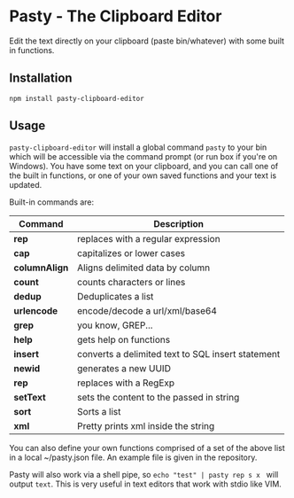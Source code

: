 Pasty - The Clipboard Editor
============================

Edit the text directly on your clipboard (paste bin/whatever) with some built in functions.

## Installation

`npm install pasty-clipboard-editor`

## Usage

`pasty-clipboard-editor` will install a global command `pasty` to your bin which will be accessible
via the command prompt (or run box if you're on Windows). You have some text on your clipboard, and
you can call one of the built in functions, or one of your own saved functions and your text is updated.

Built-in commands are:


| Command         | Description                                       |
|-----------------|---------------------------------------------------|
| **rep**         | replaces with a regular expression                |
| **cap**         | capitalizes or lower cases                        |
| **columnAlign** | Aligns delimited data by column                   |
| **count**       | counts characters or lines                        |
| **dedup**       | Deduplicates a list                               |
| **urlencode**   | encode/decode a url/xml/base64                    |
| **grep**        | you know, GREP...                                 |
| **help**        | gets help on functions                            |
| **insert**      | converts a delimited text to SQL insert statement |
| **newid**       | generates a new UUID                              |
| **rep**         | replaces with a RegExp                            |
| **setText**     | sets the content to the passed in string          |
| **sort**        | Sorts a list                                      |
| **xml**         | Pretty prints xml inside the string               |


You can also define your own functions comprised of a set of the above list in a local ~/pasty.json file.
An example file is given in the repository.

Pasty will also work via a shell pipe, so `echo "test" | pasty rep s x ` will output `text`.  This
is very useful in text editors that work with stdio like VIM.
